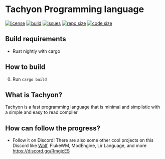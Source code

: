# Tachyon Programming language

[![license](https://img.shields.io/badge/license-MIT-blue.svg?style=flat-square)](./LICENSE)
[![build](https://img.shields.io/travis/Ralakus/tachyon?style=flat-square)](https://travis-ci.org/Ralakus/tachyon)
[![issues](https://img.shields.io/github/issues/Ralakus/tachyon?style=flat-square)](https://github.com/Ralakus/tachyon/issues)
[![repo size](https://img.shields.io/github/repo-size/Ralakus/tachyon?style=flat-square)](https://github.com/Ralakus/tachyon)
[![code size](https://img.shields.io/github/languages/code-size/Ralakus/tachyon?style=flat-square)](https://github.com/Ralakus/tachyon)

## Build requirements
* Rust nightly with cargo

## How to build 
0. Run `cargo build`

## What is Tachyon?
Tachyon is a fast programming language that is minimal and simplistic with a simple and easy to read compiler

## How can follow the progress?
* Follow it on Discord! There are also some other cool projects on this Discord like [Wolf](https://github.com/Ralakus/wolf-lang), FlukeWM, ModEngine, Lir Language, and more https://discord.gg/RmgjcES